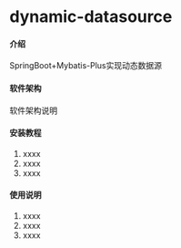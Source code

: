 # dynamic-datasource

#### 介绍
SpringBoot+Mybatis-Plus实现动态数据源

#### 软件架构
软件架构说明


#### 安装教程

1.  xxxx
2.  xxxx
3.  xxxx

#### 使用说明

1.  xxxx
2.  xxxx
3.  xxxx



